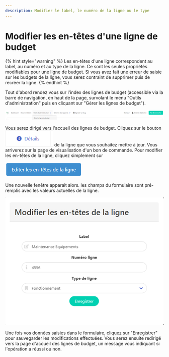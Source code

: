```yaml
---
description: Modifier le label, le numéro de la ligne ou le type
---
```


# Modifier les en-têtes d'une ligne de budget

{% hint style="warning" %}
Les en-têtes d'une ligne correspondent au label, au numéro et au type de la ligne. Ce sont les seules propriétés modifiables pour une ligne de budget. Si vous avez fait une erreur de saisie sur les budgets de la ligne, vous serez contraint de supprimer puis de recréer la ligne.
{% endhint %}

Tout d'abord rendez vous sur l'index des lignes de budget (accessible via la barre de navigation, en haut de la page, survolant le menu "Outils d'administration" puis en cliquant sur "Gérer les lignes de budget").

![Cliquez sur "Gérer les lignes de budget"](<../../.gitbook/assets/image (8).png>)

Vous serez dirigé vers l'accueil des lignes de budget. Cliquez sur le bouton ![](<../../.gitbook/assets/image (16) (1).png>) de la ligne que vous souhaitez mettre à jour.  Vous arriverez sur la page de visualisation d'un bon de commande. Pour modifier les en-têtes de la ligne, cliquez simplement sur&#x20;

![Cliquez sur ce bouton pour mettre a jour une ligne de budget](<../../.gitbook/assets/image (14) (1).png>)

Une nouvelle fenêtre apparait alors. les champs du formulaire sont pré-remplis avec les valeurs actuelles de la ligne.

![Fenêtre de modification des en-têtes de la ligne](<../../.gitbook/assets/image (2) (1).png>)

Une fois vos données saisies dans le formulaire, cliquez sur "Enregistrer" pour sauvegarder les modifications effectuées. Vous serez ensuite redirigé vers la page d'accueil des lignes de budget, un message vous indiquant si l'opération a réussi ou non.
